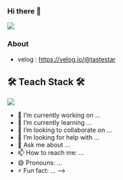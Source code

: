 ### Hi there 👋

<img src="https://capsule-render.vercel.app/api?type=wave&color=auto&height=300&section=header&text=Welcome&fontSize=90" />

### About
- velog : <https://velog.io/@tastestar>


## 🛠 Teach Stack 🛠

<img src="https://img.shields.io/badge/#F7DF1E?style=for-the-badge&logo=JavaScript&logoColor=white">

- 🔭 I’m currently working on ...
- 🌱 I’m currently learning ...
- 👯 I’m looking to collaborate on ...
- 🤔 I’m looking for help with ...
- 💬 Ask me about ...
- 📫 How to reach me: ...
- 😄 Pronouns: ...
- ⚡ Fun fact: ...
-->
